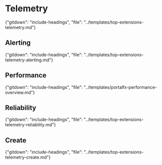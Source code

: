 
# Telemetry 

  {"gitdown": "include-headings", "file": "../templates/top-extensions-telemetry.md"}
 
## Alerting

  {"gitdown": "include-headings", "file": "../templates/top-extensions-telemetry-alerting.md"}

## Performance 

  {"gitdown": "include-headings", "file": "../templates/portalfx-performance-overview.md"}

## Reliability

  {"gitdown": "include-headings", "file": "../templates/top-extensions-telemetry-reliability.md"}

## Create 

  {"gitdown": "include-headings", "file": "../templates/top-extensions-telemetry-create.md"}